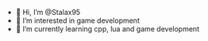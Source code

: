 - 👋 Hi, I’m @Stalax95
- 👀 I’m interested in game development
- 🌱 I’m currently learning cpp, lua and game development
<!---
Stalax95/Stalax95 is a ✨ special ✨ repository because its `README.md` (this file) appears on your GitHub profile.
You can click the Preview link to take a look at your changes.
--->
